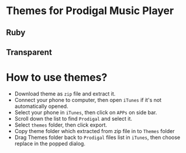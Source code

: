 # Themes for Prodigal Music Player

## Ruby

## Transparent

# How to use themes?

* Download theme as `zip` file and extract it.
* Connect your phone to computer, then open `iTunes` if it's not automatically opened.
* Select your phone in `iTunes`, then click on `APPs` on side bar.
* Scroll down the list to find `Prodigal` and select it.
* Select `themes` folder, then click export.
* Copy theme folder which extracted from zip file in to `Themes` folder
* Drag Themes folder back to `Prodigal` files list in `iTunes`, then choose replace in the popped dialog.

